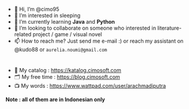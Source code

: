 - 👋 Hi, I’m @cimo95
- 👀 I’m interested in sleeping
- 🌱 I’m currently learning **Java** and **Python**
- 💞️ I’m looking to collaborate on someone who interested in literature-related project / game / visual novel 
- 📫 How to reach me? Just send me e-mail :) or reach my assistant on @kudo88 or ` aurelia.noumi@gmail.com `

#

- 📔 My catalog : https://katalog.cimosoft.com
- 🗂️ My free time : https://blog.cimosoft.com
- 📺 My words : https://www.wattpad.com/user/arachmadiputra 

**Note : all of them are in Indonesian only**

<!---
cimo95/cimo95 is a ✨ special ✨ repository because its `README.md` (this file) appears on your GitHub profile.
You can click the Preview link to take a look at your changes.
--->
